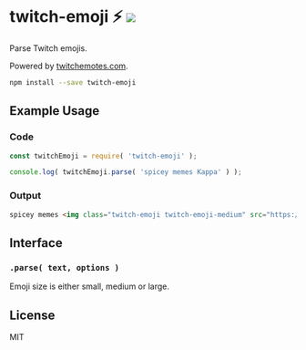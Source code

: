 # twitch-emoji :zap: <img src="https://travis-ci.org/JamesFrost/twitch-emoji.svg?branch=master">
Parse Twitch emojis.

Powered by <a href="https://twitchemotes.com">twitchemotes.com</a>.

```bash
npm install --save twitch-emoji
```

## Example Usage
### Code
```js
const twitchEmoji = require( 'twitch-emoji' );

console.log( twitchEmoji.parse( 'spicey memes Kappa' ) );

```
### Output
```html
spicey memes <img class="twitch-emoji twitch-emoji-medium" src="https://static-cdn.jtvnw.net/emoticons/v1/25/2.0"/>
```

## Interface
### ``` .parse( text, options ) ```

Emoji size is either small, medium or large.

## License
MIT
